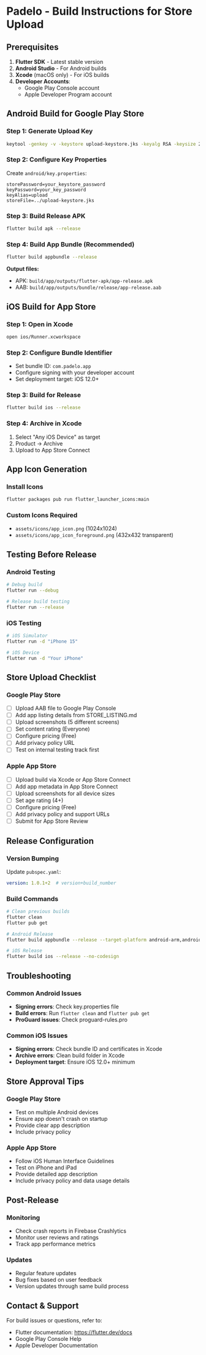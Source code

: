 # Padelo - Build Instructions for Store Upload

## Prerequisites

1. **Flutter SDK** - Latest stable version
2. **Android Studio** - For Android builds
3. **Xcode** (macOS only) - For iOS builds
4. **Developer Accounts**:
   - Google Play Console account
   - Apple Developer Program account

## Android Build for Google Play Store

### Step 1: Generate Upload Key
```bash
keytool -genkey -v -keystore upload-keystore.jks -keyalg RSA -keysize 2048 -validity 10000 -alias upload
```

### Step 2: Configure Key Properties
Create `android/key.properties`:
```
storePassword=your_keystore_password
keyPassword=your_key_password  
keyAlias=upload
storeFile=../upload-keystore.jks
```

### Step 3: Build Release APK
```bash
flutter build apk --release
```

### Step 4: Build App Bundle (Recommended)
```bash
flutter build appbundle --release
```

**Output files:**
- APK: `build/app/outputs/flutter-apk/app-release.apk`
- AAB: `build/app/outputs/bundle/release/app-release.aab`

## iOS Build for App Store

### Step 1: Open in Xcode
```bash
open ios/Runner.xcworkspace
```

### Step 2: Configure Bundle Identifier
- Set bundle ID: `com.padelo.app`
- Configure signing with your developer account
- Set deployment target: iOS 12.0+

### Step 3: Build for Release
```bash
flutter build ios --release
```

### Step 4: Archive in Xcode
1. Select "Any iOS Device" as target
2. Product → Archive
3. Upload to App Store Connect

## App Icon Generation

### Install Icons
```bash
flutter packages pub run flutter_launcher_icons:main
```

### Custom Icons Required
- `assets/icons/app_icon.png` (1024x1024)
- `assets/icons/app_icon_foreground.png` (432x432 transparent)

## Testing Before Release

### Android Testing
```bash
# Debug build
flutter run --debug

# Release build testing
flutter run --release
```

### iOS Testing
```bash
# iOS Simulator
flutter run -d "iPhone 15"

# iOS Device
flutter run -d "Your iPhone"
```

## Store Upload Checklist

### Google Play Store
- [ ] Upload AAB file to Google Play Console
- [ ] Add app listing details from STORE_LISTING.md
- [ ] Upload screenshots (5 different screens)
- [ ] Set content rating (Everyone)
- [ ] Configure pricing (Free)
- [ ] Add privacy policy URL
- [ ] Test on internal testing track first

### Apple App Store
- [ ] Upload build via Xcode or App Store Connect
- [ ] Add app metadata in App Store Connect
- [ ] Upload screenshots for all device sizes
- [ ] Set age rating (4+)
- [ ] Configure pricing (Free)
- [ ] Add privacy policy and support URLs
- [ ] Submit for App Store Review

## Release Configuration

### Version Bumping
Update `pubspec.yaml`:
```yaml
version: 1.0.1+2  # version+build_number
```

### Build Commands
```bash
# Clean previous builds
flutter clean
flutter pub get

# Android Release
flutter build appbundle --release --target-platform android-arm,android-arm64,android-x64

# iOS Release  
flutter build ios --release --no-codesign
```

## Troubleshooting

### Common Android Issues
- **Signing errors**: Check key.properties file
- **Build errors**: Run `flutter clean` and `flutter pub get`
- **ProGuard issues**: Check proguard-rules.pro

### Common iOS Issues
- **Signing errors**: Check bundle ID and certificates in Xcode
- **Archive errors**: Clean build folder in Xcode
- **Deployment target**: Ensure iOS 12.0+ minimum

## Store Approval Tips

### Google Play Store
- Test on multiple Android devices
- Ensure app doesn't crash on startup
- Provide clear app description
- Include privacy policy

### Apple App Store
- Follow iOS Human Interface Guidelines
- Test on iPhone and iPad
- Provide detailed app description
- Include privacy policy and data usage details

## Post-Release

### Monitoring
- Check crash reports in Firebase Crashlytics
- Monitor user reviews and ratings
- Track app performance metrics

### Updates
- Regular feature updates
- Bug fixes based on user feedback
- Version updates through same build process

## Contact & Support
For build issues or questions, refer to:
- Flutter documentation: https://flutter.dev/docs
- Google Play Console Help
- Apple Developer Documentation
